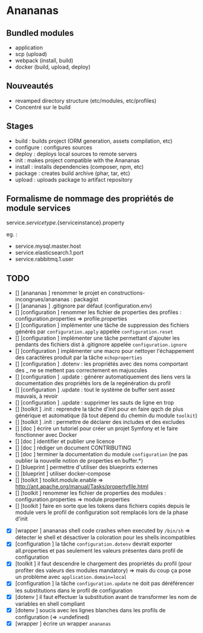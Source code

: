 # Anananas

## Bundled modules

- application
- scp (upload)
- webpack (install, build)
- docker (build, upload, deploy)

## Nouveautés

- revamped directory structure (etc/modules, etc/profiles)
- Concentré sur le build

## Stages

- build : builds project (ORM generation, assets compilation, etc)
- configure : configures sources
- deploy : deploys local sources to remote servers
- init : makes project compatible with the Anananas
- install : installs dependencies (composer, npm, etc)
- package : creates build archive (phar, tar, etc)
- upload : uploads package to artifact repository

## Formalisme de nommage des propriétés de module services

service.${servicetype}.${serviceinstance}.property

eg. :
- service.mysql.master.host
- service.elasticsearch.1.port
- service.rabbitmq.1.user

## TODO

- []  [anananas      ] renommer le projet en constructions-incongrues/anananas : packagist
- []  [anananas      ] .gitignore par défaut (configuration.env)
- []  [configuration ] renommer les fichier de properties des profiles : configuration.properties => profile.properties
- []  [configuration ] implémenter une tâche de suppression des fichiers générés par `configuration.apply` appelée `configuration.reset`
- []  [configuration ] implémenter une tâche permettant d'ajouter les pendants des fichiers dist à .gitignore appelée `configuration.ignore`
- []  [configuration ] implémenter une macro pour nettoyer l'échappement des caractères produit par la tâche `echoproperties`
- []  [configuration ] .dotenv : les propriétés avec des noms comportant des _ ne se mettent pas correctement en majuscules
- []  [configuration ] .update : générer automatiquement des liens vers la documentation des propriétés lors de la regénération du profil
- []  [configuration ] .update : tout le système de buffer sent assez mauvais, à revoir
- []  [configuration ] .update : supprimer les sauts de ligne en trop
- []  [toolkit       ] .init : reprendre la tâche d'init pour en faire qqch de plus générique et automatique (là tout dépend du chemin du module `toolkit`)
- []  [toolkit       ] .init : permettre de déclarer des includes et des excludes
- []  [doc           ] écrire un tutoriel pour créer un projet Symfony et le faire fonctionner avec Docker
- []  [doc           ] identifier et publier une licence
- []  [doc           ] rédiger un document CONTRIBUTING
- []  [doc           ] terminer la documentation du module `configuration` (ne pas oublier la nouvelle notion de properties en buffer.*)
- []  [blueprint     ] permettre d'utiliser des blueprints externes
- []  [blueprint     ] utiliser docker-compose
- []  [toolkit       ] toolkit.module.enable => http://ant.apache.org/manual/Tasks/propertyfile.html
- []  [toolkit       ] renommer les fichier de properties des modules : configuration.properties => module.properties
- []  [toolkit       ] faire en sorte que les tokens dans fichiers copiés depuis le module vers le profil de configuration soit remplacés lors de la phase d'init
- [x] [wrapper       ] anananas shell code crashes when executed by `/bin/sh` => détecter le shell et désactiver la coloration pour les shells incompatibles
- [x] [configuration ] la tâche `configuration.dotenv` devrait exporter all.properties et pas seulement les valeurs présentes dans profil de configuration
- [x] [toolkit       ] il faut descendre le chargement des propriétés du profil (pour profiter des valeurs des modules mandatory) => mais du coup ça pose un problème avec `application.domain=local`
- [x] [configuration ] la tâche `configuration.update` ne doit pas déréférencer les substitutions dans le profil de configuration
- [x] [dotenv        ] il faut effectuer la substitution avant de transformer les nom de variables en shell compliant
- [x] [dotenv        ] soucis avec les lignes blanches dans les profils de configuration (=> =undefined)
- [x] [wrapper       ] écrire un wrapper `anananas`
